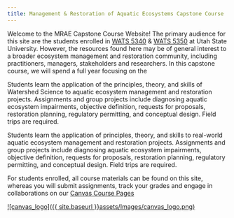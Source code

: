 ```yaml
---
title: Management & Restoration of Aquatic Ecosystems Capstone Course
---
```


<link rel="shortcut icon" type="image/x-icon" href="favicon.ico">


Welcome to the MRAE Capstone Course Website! The primary audience for this site are the students enrolled in [WATS 5340](http://catalog.usu.edu/preview_course_nopop.php?catoid=12&coid=137186) & [WATS 5350](http://catalog.usu.edu/preview_course_nopop.php?catoid=12&coid=137187) at Utah State University. However, the resources found here may be of general interest to a broader ecosystem management and restoration community, including practitioners, managers, stakeholders and researchers. In this capstone course, we will spend a full year focusing on the 

Students learn the application of the principles, theory, and skills of Watershed Science to aquatic ecosystem management and restoration projects. Assignments and group projects include diagnosing aquatic ecosystem impairments, objective definition, requests for proposals, restoration planning, regulatory permitting, and conceptual design. Field trips are required.

Students learn the application of principles, theory, and skills to real-world aquatic ecosystem management and restoration projects. Assignments and group projects include diagnosing aquatic ecosystem impairments, objective definition, requests for proposals, restoration planning, regulatory permitting, and conceptual design. Field trips are required.

For students enrolled, all course materials can be found on this site, whereas you will submit assignments, track your grades and engage in collaborations on our [Canvas Course Pages](https://usu.instructure.com/courses/468472)

[![canvas_logo]({{ site.baseurl }}assets/Images/canvas_logo.png)](https://usu.instructure.com/courses/468472)

